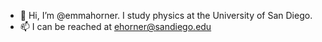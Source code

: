 - 👋 Hi, I’m @emmahorner. I study physics at the University of San Diego.
- 📫 I can be reached at ehorner@sandiego.edu

<!---
emmahorner/emmahorner is a ✨ special ✨ repository because its `README.md` (this file) appears on your GitHub profile.
You can click the Preview link to take a look at your changes.
--->

